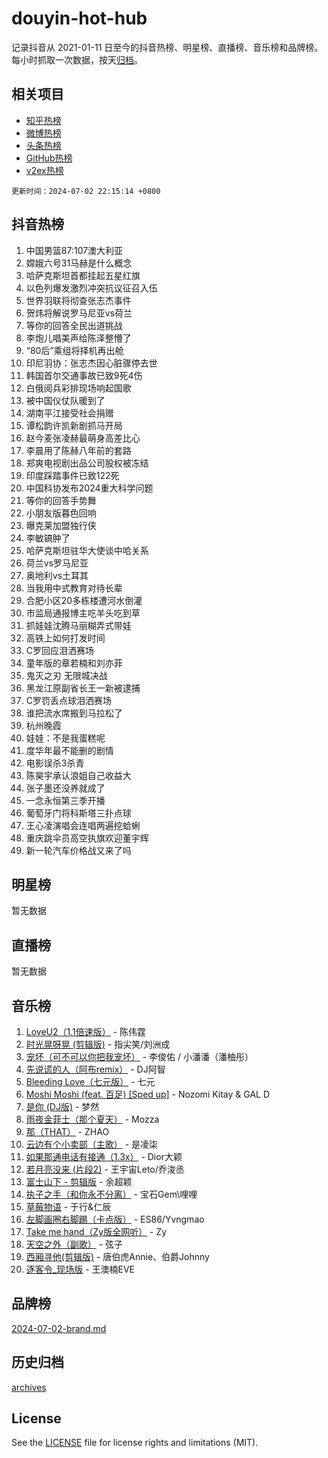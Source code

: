 # douyin-hot-hub

记录抖音从 2021-01-11 日至今的抖音热榜、明星榜、直播榜、音乐榜和品牌榜。每小时抓取一次数据，按天[归档](archives)。

## 相关项目

- [知乎热榜](https://github.com/lonnyzhang423/zhihu-hot-hub)
- [微博热榜](https://github.com/lonnyzhang423/weibo-hot-hub)
- [头条热榜](https://github.com/lonnyzhang423/toutiao-hot-hub)
- [GitHub热榜](https://github.com/lonnyzhang423/github-hot-hub)
- [v2ex热榜](https://github.com/lonnyzhang423/v2ex-hot-hub)


`更新时间：2024-07-02 22:15:14 +0800`

## 抖音热榜

1. 中国男篮87:107澳大利亚
1. 嫦娥六号31马赫是什么概念
1. 哈萨克斯坦首都挂起五星红旗
1. 以色列爆发激烈冲突抗议征召入伍
1. 世界羽联将彻查张志杰事件
1. 贺炜将解说罗马尼亚vs荷兰
1. 等你的回答全民出道挑战
1. 李炮儿唱美声给陈泽整懵了
1. “80后”乘组将择机再出舱
1. 印尼羽协：张志杰因心脏骤停去世
1. 韩国首尔交通事故已致9死4伤
1. 白俄阅兵彩排现场响起国歌
1. 被中国仪仗队暖到了
1. 湖南平江接受社会捐赠
1. 谭松韵许凯新剧抓马开局
1. 赵今麦张凌赫最萌身高差比心
1. 李晨用了陈赫八年前的套路
1. 郑爽电视剧出品公司股权被冻结
1. 印度踩踏事件已致122死
1. 中国科协发布2024重大科学问题
1. 等你的回答手势舞
1. 小朋友版暮色回响
1. 曝克莱加盟独行侠
1. 李敏镐肿了
1. 哈萨克斯坦驻华大使谈中哈关系
1. 荷兰vs罗马尼亚
1. 奥地利vs土耳其
1. 当我用中式教育对待长辈
1. 合肥小区20多栋楼遭河水倒灌
1. 市监局通报博主吃羊头吃到草
1. 抓娃娃沈腾马丽糊弄式带娃
1. 高铁上如何打发时间
1. C罗回应泪洒赛场
1. 童年版的章若楠和刘亦菲
1. 鬼灭之刃 无限城决战
1. 黑龙江原副省长王一新被逮捕
1. C罗罚丢点球泪洒赛场
1. 谁把流水席搬到马拉松了
1. 杭州晚霞
1. 娃娃：不是我蛋糕呢
1. 度华年最不能删的剧情
1. 电影误杀3杀青
1. 陈昊宇承认浪姐自己收益大
1. 张子墨还没养就成了
1. 一念永恒第三季开播
1. 葡萄牙门将科斯塔三扑点球
1. 王心凌演唱会连唱两遍挖蛤蜊
1. 重庆跳伞员高空执旗欢迎董宇辉
1. 新一轮汽车价格战又来了吗

## 明星榜

暂无数据

## 直播榜

暂无数据

## 音乐榜

1. [LoveU2（1.1倍速版）](https://sf5-hl-cdn-tos.douyinstatic.com/obj/tos-cn-ve-2774/oQMeDffLaEmgMwgCOEMAFCI6INzoFPgWdD0rsa) - 陈伟霆
1. [时光晃呀晃 (剪辑版)](https://sf6-cdn-tos.douyinstatic.com/obj/tos-cn-ve-2774/o8ACeQem3gwI1x3GIYGAfKG0LJebKFRJDwRwyW) - 指尖笑/刘洲成
1. [宠坏（可不可以你把我宠坏）](https://sf5-hl-cdn-tos.douyinstatic.com/obj/tos-cn-ve-2774/ocWI8ft2gd0rAfXKzvKGeMQM6fVLTLfA8UJzwl) - 李俊佑 / 小潘潘（潘柚彤）
1. [先说谎的人（阿布remix）](https://sf5-hl-cdn-tos.douyinstatic.com/obj/tos-cn-ve-2774/owQtOFmAzBgxBKDOYfeCTQTgE9cDORrOQqmCZy) - DJ阿智
1. [Bleeding Love（七元版）](https://sf5-hl-cdn-tos.douyinstatic.com/obj/tos-cn-ve-2774/oEgC9eZFHQ1MfSRnrfkzFp8AayDWqAQMABBgUs) - 七元
1. [Moshi Moshi (feat. 百足) [Sped up]](https://sf3-cdn-tos.douyinstatic.com/obj/tos-cn-ve-2774/ocCPFQcXJLeroaIdQLIGAoeeYM3OAUYGDguHXz) - Nozomi Kitay & GAL D
1. [是你 (DJ版)](https://sf5-hl-cdn-tos.douyinstatic.com/obj/tos-cn-ve-2774/1ec766e572b34c42853ce6315d426850) - 梦然
1. [雨夜金菲士（那个夏天）](https://sf5-hl-cdn-tos.douyinstatic.com/obj/tos-cn-ve-2774/osPmPLDWQBBE2Z6bftCgYwkFaF4pEYEneXaZQs) - Mozza
1. [那（THAT）](https://sf5-hl-cdn-tos.douyinstatic.com/obj/tos-cn-ve-2774/oIIWGeBZCnlGx9tl0gFlCfwlQbj7QWAD8HYAGg) - ZHAO
1. [云边有个小卖部（主歌）](https://sf5-hl-cdn-tos.douyinstatic.com/obj/tos-cn-ve-2774/okvgzOZylLA4WYUHkAhpy5DrCiqAmBjiMIkJp) - 是凌柒
1. [如果那通电话有接通（1.3x）](https://sf5-hl-cdn-tos.douyinstatic.com/obj/tos-cn-ve-2774/ocJeJKhUhAJG8EYZiEFfGFAPkD3beMQ5mwDv1e) - Dior大颖
1. [若月亮没来 (片段2)](https://sf3-cdn-tos.douyinstatic.com/obj/tos-cn-ve-2774/ocQavLLjkCOeDxGyYeIMGgNAIwJ0QXE1Ve3Fzv) - 王宇宙Leto/乔浚丞
1. [富士山下 - 剪辑版](https://sf3-cdn-tos.douyinstatic.com/obj/tos-cn-ve-2774/o4QGmeUZhQXvtC5BDkogeQni8WbdCBUJEYI12v) - 余超颖
1. [执子之手（和你永不分离）](https://sf5-hl-cdn-tos.douyinstatic.com/obj/tos-cn-ve-2774/oU4mUWISThYfqtA61VOl8PAQGeK2LGGQfFCZfY) - 宝石Gem\哩哩
1. [草莓物语](https://sf5-hl-cdn-tos.douyinstatic.com/obj/tos-cn-ve-2774/okynhJ7jEAIIZBfsLgYMEI8QC3WbQNN66RKzhT) - 于行&仁辰
1. [左脚画圈右脚踢（卡点版）](https://sf3-cdn-tos.douyinstatic.com/obj/tos-cn-ve-2774/oAoAIr8BJv8B7W4CEBMsaSfDWrAiF4izwIDMJg) - ES86/Yvngmao
1. [Take me hand（Zy版全网听）](https://sf3-cdn-tos.douyinstatic.com/obj/tos-cn-ve-2774/owyUoUuVpA1I7BiszAYMSqbGseWQw8P7Ea2BiR) - Zy
1. [天空之外（副歌）](https://sf5-hl-cdn-tos.douyinstatic.com/obj/tos-cn-ve-2774/oAYn0BTp8jS8iSyZSHMUWAikyvAWI1c7aiJTr) - 弦子
1. [西厢寻他(剪辑版)](https://sf3-cdn-tos.douyinstatic.com/obj/tos-cn-ve-2774/oUsAVfAQKlRNxEv5qxvIB8o5qmIWUcXbzJKJhw) - 唐伯虎Annie、伯爵Johnny
1. [逐客令_现场版](https://sf3-cdn-tos.douyinstatic.com/obj/tos-cn-ve-2774/okjvqFftEMAIgLPvI8f4MT5CZVyxmDQdBOwjBv) - 王澳楠EVE

## 品牌榜

[2024-07-02-brand.md](archives/2024-07-02-brand.md)

## 历史归档

[archives](archives)

## License

See the [LICENSE](LICENSE) file for license rights and limitations (MIT).
